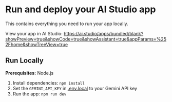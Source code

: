 # Run and deploy your AI Studio app

This contains everything you need to run your app locally.

View your app in AI Studio: https://ai.studio/apps/bundled/blank?showPreview=true&showCode=true&showAssistant=true&appParams=%252Fhome&showTreeView=true

## Run Locally

**Prerequisites:**  Node.js


1. Install dependencies:
   `npm install`
2. Set the `GEMINI_API_KEY` in [.env.local](.env.local) to your Gemini API key
3. Run the app:
   `npm run dev`
